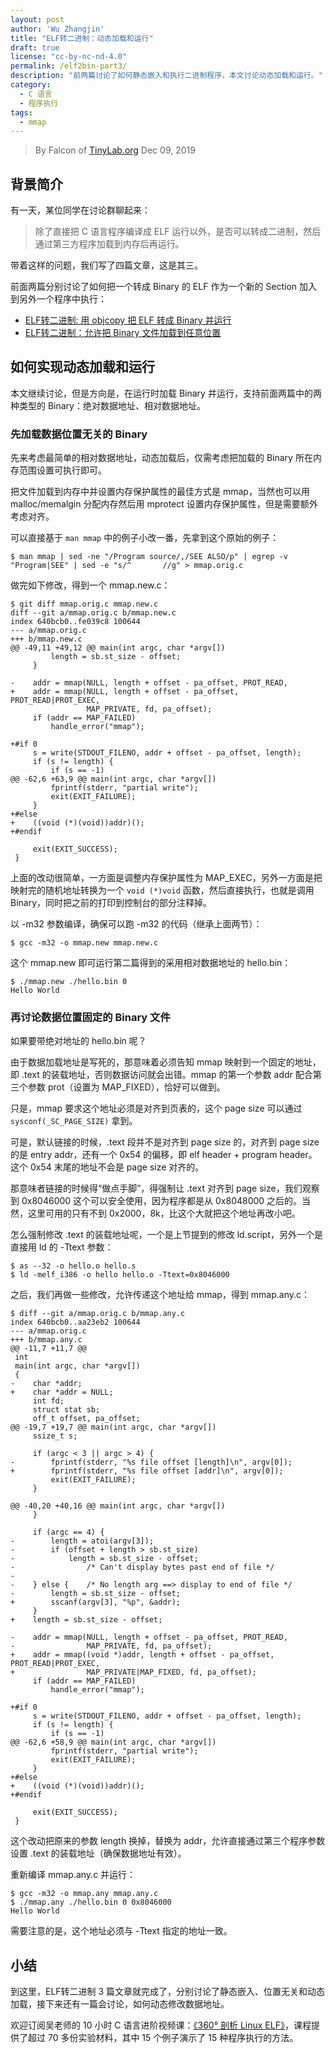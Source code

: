 ```yaml
---
layout: post
author: 'Wu Zhangjin'
title: "ELF转二进制：动态加载和运行"
draft: true
license: "cc-by-nc-nd-4.0"
permalink: /elf2bin-part3/
description: "前两篇讨论了如何静态嵌入和执行二进制程序，本文讨论动态加载和运行。"
category:
  - C 语言
  - 程序执行
tags:
  - mmap
---
```


> By Falcon of [TinyLab.org][1]
> Dec 09, 2019

## 背景简介

有一天，某位同学在讨论群聊起来：

> 除了直接把 C 语言程序编译成 ELF 运行以外，是否可以转成二进制，然后通过第三方程序加载到内存后再运行。

带着这样的问题，我们写了四篇文章，这是其三。

前面两篇分别讨论了如何把一个转成 Binary 的 ELF 作为一个新的 Section 加入到另外一个程序中执行：

* [ELF转二进制: 用 objcopy 把 ELF 转成 Binary 并运行](http://tinylab.org/elf2bin-part1)
* [ELF转二进制：允许把 Binary 文件加载到任意位置](http://tinylab.org/elf2bin-part2)

## 如何实现动态加载和运行

本文继续讨论，但是方向是，在运行时加载 Binary 并运行，支持前面两篇中的两种类型的 Binary：绝对数据地址、相对数据地址。

### 先加载数据位置无关的 Binary

先来考虑最简单的相对数据地址，动态加载后，仅需考虑把加载的 Binary 所在内存范围设置可执行即可。

把文件加载到内存中并设置内存保护属性的最佳方式是 mmap，当然也可以用 malloc/memalgin 分配内存然后用 mprotect 设置内存保护属性，但是需要额外考虑对齐。

可以直接基于 `man mmap` 中的例子小改一番，先拿到这个原始的例子：

    $ man mmap | sed -ne "/Program source/,/SEE ALSO/p" | egrep -v "Program|SEE" | sed -e "s/^       //g" > mmap.orig.c

做完如下修改，得到一个 mmap.new.c：

    $ git diff mmap.orig.c mmap.new.c
    diff --git a/mmap.orig.c b/mmap.new.c
    index 640bcb0..fe039c8 100644
    --- a/mmap.orig.c
    +++ b/mmap.new.c
    @@ -49,11 +49,12 @@ main(int argc, char *argv[])
             length = sb.st_size - offset;
         }

    -    addr = mmap(NULL, length + offset - pa_offset, PROT_READ,
    +    addr = mmap(NULL, length + offset - pa_offset, PROT_READ|PROT_EXEC,
                     MAP_PRIVATE, fd, pa_offset);
         if (addr == MAP_FAILED)
             handle_error("mmap");

    +#if 0
         s = write(STDOUT_FILENO, addr + offset - pa_offset, length);
         if (s != length) {
             if (s == -1)
    @@ -62,6 +63,9 @@ main(int argc, char *argv[])
             fprintf(stderr, "partial write");
             exit(EXIT_FAILURE);
         }
    +#else
    +    ((void (*)(void))addr)();
    +#endif

         exit(EXIT_SUCCESS);
     }

上面的改动很简单，一方面是调整内存保护属性为 MAP_EXEC，另外一方面是把映射完的随机地址转换为一个 `void (*)void` 函数，然后直接执行，也就是调用 Binary，同时把之前的打印到控制台的部分注释掉。

以 -m32 参数编译，确保可以跑 -m32 的代码（继承上面两节）：

    $ gcc -m32 -o mmap.new mmap.new.c

这个 mmap.new 即可运行第二篇得到的采用相对数据地址的 hello.bin：

    $ ./mmap.new ./hello.bin 0
    Hello World

### 再讨论数据位置固定的 Binary 文件

如果要带绝对地址的 hello.bin 呢？

由于数据加载地址是写死的，那意味着必须告知 mmap 映射到一个固定的地址，即 .text 的装载地址，否则数据访问就会出错。mmap 的第一个参数 addr 配合第三个参数 prot（设置为 MAP_FIXED），恰好可以做到。

只是，mmap 要求这个地址必须是对齐到页表的，这个 page size 可以通过 `sysconf(_SC_PAGE_SIZE)` 拿到。

可是，默认链接的时候，.text 段并不是对齐到 page size 的，对齐到 page size 的是 entry addr，还有一个 0x54 的偏移，即 elf header + program header。这个 0x54 末尾的地址不会是 page size 对齐的。

那意味者链接的时候得“做点手脚”，得强制让 .text 对齐到 page size，我们观察到 0x8046000 这个可以安全使用，因为程序都是从 0x8048000 之后的。当然，这里可用的只有不到 0x2000，8k，比这个大就把这个地址再改小吧。

怎么强制修改 .text 的装载地址呢，一个是上节提到的修改 ld.script，另外一个是直接用 ld 的 -Ttext 参数：

    $ as --32 -o hello.o hello.s
    $ ld -melf_i386 -o hello hello.o -Ttext=0x8046000

之后，我们再做一些修改，允许传递这个地址给 mmap，得到 mmap.any.c：

    $ diff --git a/mmap.orig.c b/mmap.any.c
    index 640bcb0..aa23eb2 100644
    --- a/mmap.orig.c
    +++ b/mmap.any.c
    @@ -11,7 +11,7 @@
     int
     main(int argc, char *argv[])
     {
    -    char *addr;
    +    char *addr = NULL;
         int fd;
         struct stat sb;
         off_t offset, pa_offset;
    @@ -19,7 +19,7 @@ main(int argc, char *argv[])
         ssize_t s;

         if (argc < 3 || argc > 4) {
    -        fprintf(stderr, "%s file offset [length]\n", argv[0]);
    +        fprintf(stderr, "%s file offset [addr]\n", argv[0]);
             exit(EXIT_FAILURE);
         }

    @@ -40,20 +40,16 @@ main(int argc, char *argv[])
         }

         if (argc == 4) {
    -        length = atoi(argv[3]);
    -        if (offset + length > sb.st_size)
    -            length = sb.st_size - offset;
    -                /* Can't display bytes past end of file */
    -
    -    } else {    /* No length arg ==> display to end of file */
    -        length = sb.st_size - offset;
    +        sscanf(argv[3], "%p", &addr);
         }
    +    length = sb.st_size - offset;

    -    addr = mmap(NULL, length + offset - pa_offset, PROT_READ,
    -                MAP_PRIVATE, fd, pa_offset);
    +    addr = mmap((void *)addr, length + offset - pa_offset, PROT_READ|PROT_EXEC,
    +                MAP_PRIVATE|MAP_FIXED, fd, pa_offset);
         if (addr == MAP_FAILED)
             handle_error("mmap");

    +#if 0
         s = write(STDOUT_FILENO, addr + offset - pa_offset, length);
         if (s != length) {
             if (s == -1)
    @@ -62,6 +58,9 @@ main(int argc, char *argv[])
             fprintf(stderr, "partial write");
             exit(EXIT_FAILURE);
         }
    +#else
    +    ((void (*)(void))addr)();
    +#endif

         exit(EXIT_SUCCESS);
     }

这个改动把原来的参数 length 换掉，替换为 addr，允许直接通过第三个程序参数设置 .text 的装载地址（确保数据地址有效）。

重新编译 mmap.any.c 并运行：

    $ gcc -m32 -o mmap.any mmap.any.c
    $ ./mmap.any ./hello.bin 0 0x8046000
    Hello World

需要注意的是，这个地址必须与 -Ttext 指定的地址一致。

## 小结

到这里，ELF转二进制 3 篇文章就完成了，分别讨论了静态嵌入、位置无关和动态加载，接下来还有一篇会讨论，如何动态修改数据地址。

欢迎订阅吴老师的 10 小时 C 语言进阶视频课：[《360° 剖析 Linux ELF》](https://w.url.cn/s/AMcKZ3a)，课程提供了超过 70 多份实验材料，其中 15 个例子演示了 15 种程序执行的方法。

[1]: http://tinylab.org
